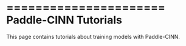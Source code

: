 ======================
Paddle-CINN Tutorials
======================
This page contains tutorials about training models with Paddle-CINN.

